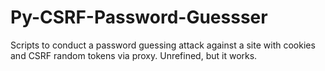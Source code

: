# Py-CSRF-Password-Guessser
Scripts to conduct a password guessing attack against a site with cookies and CSRF random tokens via proxy.  Unrefined, but it works.
